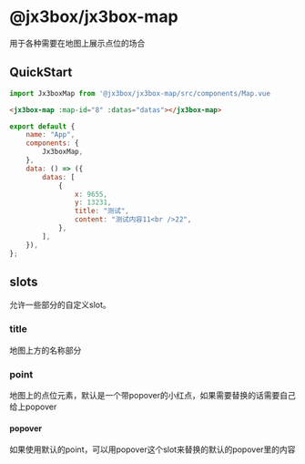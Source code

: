 # @jx3box/jx3box-map

用于各种需要在地图上展示点位的场合  

## QuickStart

```js
import Jx3boxMap from '@jx3box/jx3box-map/src/components/Map.vue
```

```html
<jx3box-map :map-id="8" :datas="datas"></jx3box-map>
```

```js
export default {
    name: "App",
    components: {
        Jx3boxMap,
    },
    data: () => ({
        datas: [
            {
                x: 9655,
                y: 13231,
                title: "测试",
                content: "测试内容11<br />22",
            },
        ],
    }),
};
```

## slots

允许一些部分的自定义slot。

### title

地图上方的名称部分

### point

地图上的点位元素，默认是一个带popover的小红点，如果需要替换的话需要自己给上popover

#### popover

如果使用默认的point，可以用popover这个slot来替换的默认的popover里的内容  